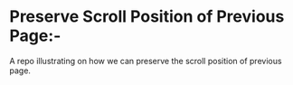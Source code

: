 # Preserve Scroll Position of Previous Page:-

A repo illustrating on how we can preserve the scroll position of previous page.

